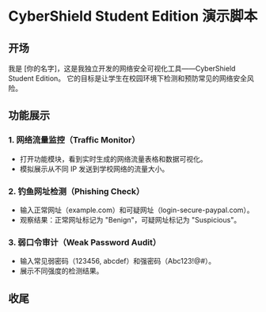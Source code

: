 # CyberShield Student Edition 演示脚本

## 开场
我是 [你的名字]，这是我独立开发的网络安全可视化工具——CyberShield Student Edition。
它的目标是让学生在校园环境下检测和预防常见的网络安全风险。

## 功能展示

### 1. 网络流量监控（Traffic Monitor）
- 打开功能模块，看到实时生成的网络流量表格和数据可视化。
- 模拟展示从不同 IP 发送到学校网络的流量大小。

### 2. 钓鱼网址检测（Phishing Check）
- 输入正常网址（example.com）和可疑网址（login-secure-paypal.com）。
- 观察结果：正常网址标记为 "Benign"，可疑网址标记为 "Suspicious"。

### 3. 弱口令审计（Weak Password Audit）
- 输入常见弱密码（123456, abcdef）和强密码（Abc123!@#）。
- 展示不同强度的检测结果。

## 收尾
